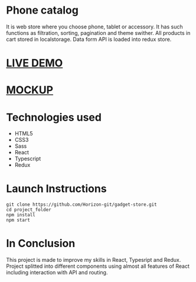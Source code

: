 # Phone catalog
<p>It is web store where you choose phone, tablet or accessory. It has such functions as filtration, sorting, pagination and theme swither. All products in cart stored in localstorage. Data form API is loaded into redux store.</p>

<h1><a href="https://horizon-git.github.io/gadget-store/">LIVE DEMO</a></h1>
<h1><a href="https://www.figma.com/file/T5ttF21UnT6RRmCQQaZc6L/Phone-catalog-(V2)-Original?type=design&node-id=15875-34648&mode=design&t=1CpDO7msSgXRCiSv-0">MOCKUP</a></h1>


# Technologies used
<ul>
  <li>HTML5</li>
  <li>CSS3</li>
  <li>Sass</li>
  <li>React</li>
  <li>Typescript</li>
  <li>Redux</li>
</ul>


# Launch Instructions
```
git clone https://github.com/Horizon-git/gadget-store.git
cd project_folder
npm install
npm start
```

# In Conclusion
<p>This project is made to improve my skills in React, Typesript and Redux. Project splitted into different components using almost all features of React including interaction with API and routing.</p>

